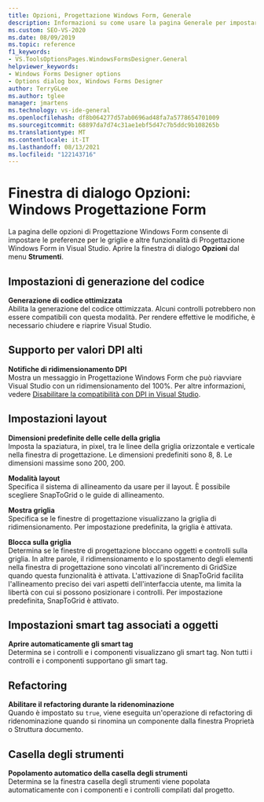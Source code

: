 ```yaml
---
title: Opzioni, Progettazione Windows Form, Generale
description: Informazioni su come usare la pagina Generale per impostare le preferenze per le griglie e altre funzionalità di Progettazione Windows Form in Visual Studio.
ms.custom: SEO-VS-2020
ms.date: 08/09/2019
ms.topic: reference
f1_keywords:
- VS.ToolsOptionsPages.WindowsFormsDesigner.General
helpviewer_keywords:
- Windows Forms Designer options
- Options dialog box, Windows Forms Designer
author: TerryGLee
ms.author: tglee
manager: jmartens
ms.technology: vs-ide-general
ms.openlocfilehash: df8b064277d57ab0696ad48fa7a5778654701009
ms.sourcegitcommit: 68897da7d74c31ae1ebf5d47c7b5ddc9b108265b
ms.translationtype: MT
ms.contentlocale: it-IT
ms.lasthandoff: 08/13/2021
ms.locfileid: "122143716"
---
```

# <a name="options-dialog-box-windows-forms-designer"></a>Finestra di dialogo Opzioni: Windows Progettazione Form

La pagina delle opzioni di Progettazione Windows Form consente di impostare le preferenze per le griglie e altre funzionalità di Progettazione Windows Form in Visual Studio. Aprire la finestra di dialogo **Opzioni** dal menu **Strumenti**.

## <a name="code-generation-settings"></a>Impostazioni di generazione del codice

**Generazione di codice ottimizzata**\
Abilita la generazione del codice ottimizzata. Alcuni controlli potrebbero non essere compatibili con questa modalità. Per rendere effettive le modifiche, è necessario chiudere e riaprire Visual Studio.

## <a name="high-dpi-support"></a>Supporto per valori DPI alti

**Notifiche di ridimensionamento DPI**\
Mostra un messaggio in Progettazione Windows Form che può riavviare Visual Studio con un ridimensionamento del 100%. Per altre informazioni, vedere [Disabilitare la compatibilità con DPI in Visual Studio](/dotnet/framework/winforms/disable-dpi-awareness-visual-studio).

## <a name="layout-settings"></a>Impostazioni layout

**Dimensioni predefinite delle celle della griglia**\
Imposta la spaziatura, in pixel, tra le linee della griglia orizzontale e verticale nella finestra di progettazione. Le dimensioni predefiniti sono 8, 8. Le dimensioni massime sono 200, 200.

**Modalità layout**\
Specifica il sistema di allineamento da usare per il layout. È possibile scegliere SnapToGrid o le guide di allineamento.

**Mostra griglia**\
Specifica se le finestre di progettazione visualizzano la griglia di ridimensionamento. Per impostazione predefinita, la griglia è attivata.

**Blocca sulla griglia**\
Determina se le finestre di progettazione bloccano oggetti e controlli sulla griglia. In altre parole, il ridimensionamento e lo spostamento degli elementi nella finestra di progettazione sono vincolati all'incremento di GridSize quando questa funzionalità è attivata. L'attivazione di SnapToGrid facilita l'allineamento preciso dei vari aspetti dell'interfaccia utente, ma limita la libertà con cui si possono posizionare i controlli. Per impostazione predefinita, SnapToGrid è attivato.

## <a name="object-bound-smart-tag-settings"></a>Impostazioni smart tag associati a oggetti

**Aprire automaticamente gli smart tag**\
Determina se i controlli e i componenti visualizzano gli smart tag. Non tutti i controlli e i componenti supportano gli smart tag.

## <a name="refactoring"></a>Refactoring

**Abilitare il refactoring durante la ridenominazione**\
Quando è impostato su `true`, viene eseguita un'operazione di refactoring di ridenominazione quando si rinomina un componente dalla finestra Proprietà o Struttura documento.

## <a name="toolbox"></a>Casella degli strumenti

**Popolamento automatico della casella degli strumenti**\
Determina se la finestra casella degli strumenti viene popolata automaticamente con i componenti e i controlli compilati dal progetto.
